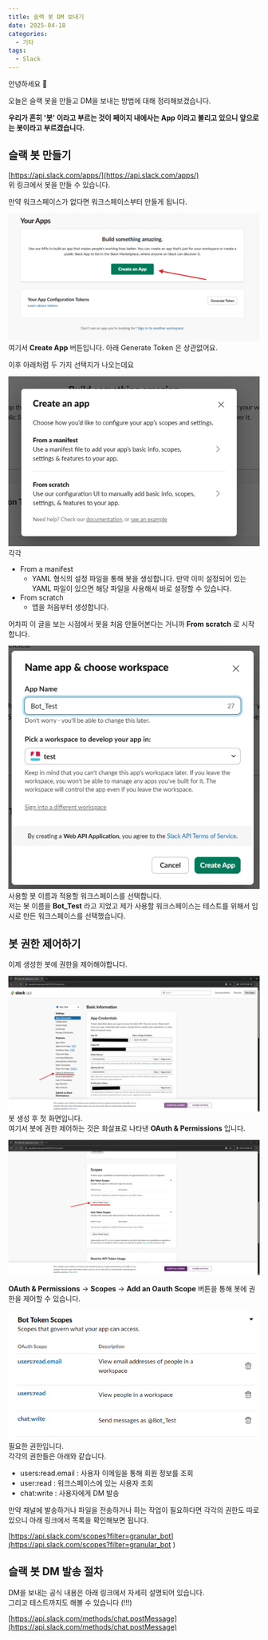 ```yaml
---
title: 슬랙 봇 DM 보내기
date: 2025-04-18
categories:
  - 기타
tags:
  - Slack
---
```

안녕하세요 🐸  

오늘은 슬랙 봇을 만들고 DM을 보내는 방법에 대해 정리해보겠습니다.  

**우리가 흔히 '봇' 이라고 부르는 것이 페이지 내에사는 App 이라고 불리고 있으니 앞으로는 봇이라고 부르겠습니다.**  

## 슬랙 봇 만들기

[https://api.slack.com/apps/](https://api.slack.com/apps/)  
위 링크에서 봇을 만들 수 있습니다.  

만약 워크스페이스가 없다면 워크스페이스부터 만들게 됩니다.  

![](/assets/img/screenshot/Pasted%20image%2020250418170014.png)  
여기서 **Create App** 버튼입니다. 아래 Generate Token 은 상관없어요.  

이후 아래처럼 두 가지 선택지가 나오는데요

![](/assets/img/screenshot/Pasted%20image%2020250418170501.png)  
각각  
- From a manifest
	- YAML 형식의 설정 파일을 통해 봇을 생성합니다. 만약 이미 설정되어 있는 YAML 파일이 있으면 해당 파일을 사용해서 바로 설정할 수 있습니다.
- From scratch
	- 앱을 처음부터 생성합니다.

어차피 이 글을 보는 시점에서 봇을 처음 만들어본다는 거니까 **From scratch** 로 시작합니다.  

![](/assets/img/screenshot/Pasted%20image%2020250418172003.png)  
사용할 봇 이름과 적용할 워크스페이스를 선택합니다.  
저는 봇 이름을 **Bot_Test** 라고 지었고 제가 사용할 워크스페이스는 테스트를 위해서 임시로 만든 워크스페이스를 선택했습니다.  

## 봇 권한 제어하기
이제 생성한 봇에 권한을 제어해야합니다.  

![](/assets/img/screenshot/Pasted%20image%2020250418173018.png)  
봇 생성 후 첫 화면입니다.  
여기서 봇에 권한 제어하는 것은 화살표로 나타낸  **OAuth & Permissions** 입니다.  

![](/assets/img/screenshot/Pasted%20image%2020250418173309.png)  

**OAuth & Permissions** -> **Scopes** -> **Add an Oauth Scope** 버튼을 통해 봇에 권한을 제어할 수 있습니다.  

![](/assets/img/screenshot/Pasted%20image%2020250418173951.png)  
필요한 권한입니다.  
각각의 권한들은 아래와 같습니다.
- users:read.email : 사용자 이메일을 통해 회원 정보를 조회
- user:read : 워크스페이스에 있는 사용자 조회
- chat:write : 사용자에게 DM 발송

만약 채널에 발송하거나 파일을 전송하거나 하는 작업이 필요하다면 각각의 권한도 따로 있으니 아래 링크에서 목록을 확인해보면 됩니다.  

[https://api.slack.com/scopes?filter=granular_bot](https://api.slack.com/scopes?filter=granular_bot )  

## 슬랙 봇 DM 발송 절차

DM을 보내는 공식 내용은 아래 링크에서 자세히 설명되어 있습니다.  
그리고 테스트까지도 해볼 수 있습니다 (!!!)  

[https://api.slack.com/methods/chat.postMessage](https://api.slack.com/methods/chat.postMessage)  

